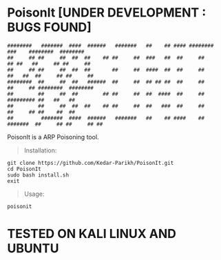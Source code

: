 # PoisonIt [UNDER DEVELOPMENT : BUGS FOUND]
    ########   #######  ####  ######   #######   ##    ## #### ########            ###    ########  ########  
    ##     ## ##     ##  ##  ##    ## ##     ##  ###   ##  ##     ##              ## ##   ##     ## ##     ## 
    ##     ## ##     ##  ##  ##       ##     ##  ####  ##  ##     ##             ##   ##  ##     ## ##     ## 
    ########  ##     ##  ##   ######  ##     ##  ## ## ##  ##     ##            ##     ## ########  ########  
    ##        ##     ##  ##        ## ##     ##  ##  ####  ##     ##            ######### ##   ##   ##        
    ##        ##     ##  ##  ##    ## ##     ##  ##   ###  ##     ##            ##     ## ##    ##  ##        
    ##         #######  ####  ######   #######   ##    ## ####    ##   #######  ##     ## ##     ## ##    
   






PoisonIt is a ARP Poisoning tool.

>Installation:
```
git clone https://github.com/Kedar-Parikh/PoisonIt.git
cd PoisonIt
sudo bash install.sh
exit
```
>Usage:
```
poisonit
```

# TESTED ON KALI LINUX AND UBUNTU
